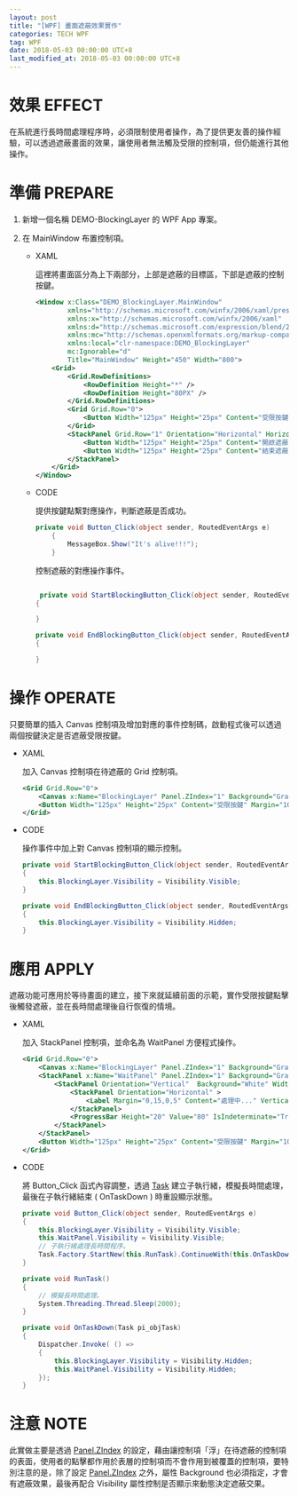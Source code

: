 ```yaml
---
layout: post
title: "[WPF] 畫面遮蔽效果實作"
categories: TECH WPF
tag: WPF
date: 2018-05-03 00:00:00 UTC+8
last_modified_at: 2018-05-03 00:00:00 UTC+8 
---
```


# 效果 EFFECT

在系統進行長時間處理程序時，必須限制使用者操作，為了提供更友善的操作經驗，可以透過遮蔽畫面的效果，讓使用者無法觸及受限的控制項，但仍能進行其他操作。

# 準備 PREPARE

1. 新增一個名稱 DEMO-BlockingLayer 的 WPF App 專案。

2. 在 MainWindow 布置控制項。

    * XAML

        這裡將畫面區分為上下兩部分，上部是遮蔽的目標區，下部是遮蔽的控制按鍵。

        ``` XML
        <Window x:Class="DEMO_BlockingLayer.MainWindow"
                xmlns="http://schemas.microsoft.com/winfx/2006/xaml/presentation"
                xmlns:x="http://schemas.microsoft.com/winfx/2006/xaml"
                xmlns:d="http://schemas.microsoft.com/expression/blend/2008"
                xmlns:mc="http://schemas.openxmlformats.org/markup-compatibility/2006"
                xmlns:local="clr-namespace:DEMO_BlockingLayer"
                mc:Ignorable="d"
                Title="MainWindow" Height="450" Width="800">
            <Grid>
                <Grid.RowDefinitions>
                    <RowDefinition Height="*" />
                    <RowDefinition Height="80PX" />
                </Grid.RowDefinitions>
                <Grid Grid.Row="0">                    
                    <Button Width="125px" Height="25px" Content="受限按鍵" Margin="10" Click="Button_Click" />
                </Grid>
                <StackPanel Grid.Row="1" Orientation="Horizontal" HorizontalAlignment="Center">
                    <Button Width="125px" Height="25px" Content="開啟遮蔽" Margin="10" Click="StartBlockingButton_Click" />
                    <Button Width="125px" Height="25px" Content="結束遮蔽" Margin="10" Click="EndBlockingButton_Click" />
                </StackPanel>
            </Grid>
        </Window>
        ```

    * CODE

        提供按鍵點繫對應操作，判斷遮蔽是否成功。

        ```csharp
        private void Button_Click(object sender, RoutedEventArgs e)
            {
                MessageBox.Show("It's alive!!!");
            }
        ```

        控制遮蔽的對應操作事件。

        ```csharp

         private void StartBlockingButton_Click(object sender, RoutedEventArgs e)
        {

        }

        private void EndBlockingButton_Click(object sender, RoutedEventArgs e)
        {

        }

        ```

# 操作 OPERATE

只要簡單的插入 Canvas 控制項及增加對應的事件控制碼，啟動程式後可以透過兩個按鍵決定是否遮蔽受限按鍵。

* XAML

    加入 Canvas 控制項在待遮蔽的 Grid 控制項。

    ```xml
    <Grid Grid.Row="0">
        <Canvas x:Name="BlockingLayer" Panel.ZIndex="1" Background="Gray" Visibility="Hidden" Opacity="0.25"   />
        <Button Width="125px" Height="25px" Content="受限按鍵" Margin="10" Click="Button_Click" />
    </Grid>
    ```

* CODE

    操作事件中加上對 Canvas 控制項的顯示控制。

    ```csharp
    private void StartBlockingButton_Click(object sender, RoutedEventArgs e)
    {
        this.BlockingLayer.Visibility = Visibility.Visible;
    }

    private void EndBlockingButton_Click(object sender, RoutedEventArgs e)
    {
        this.BlockingLayer.Visibility = Visibility.Hidden;
    }
    ```

# 應用 APPLY

遮蔽功能可應用於等待畫面的建立，接下來就延續前面的示範，實作受限按鍵點擊後觸發遮蔽，並在長時間處理後自行恢復的情境。

* XAML

    加入 StackPanel 控制項，並命名為 WaitPanel 方便程式操作。

    ```xml
    <Grid Grid.Row="0">
        <Canvas x:Name="BlockingLayer" Panel.ZIndex="1" Background="Gray" Visibility="Hidden" Opacity="0.75" />
        <StackPanel x:Name="WaitPanel" Panel.ZIndex="1" Background="Gray" Visibility="Hidden" HorizontalAlignment="Center" VerticalAlignment="Center">
            <StackPanel Orientation="Vertical"  Background="White" Width="300px">
                <StackPanel Orientation="Horizontal" >
                    <Label Margin="0,15,0,5" Content="處理中..." VerticalAlignment="Center" Height="36px" />
                </StackPanel>
                <ProgressBar Height="20" Value="80" IsIndeterminate="True"/>
            </StackPanel>
        </StackPanel>
        <Button Width="125px" Height="25px" Content="受限按鍵" Margin="10" Click="Button_Click" />
    </Grid>
    ```

* CODE

    將 Button_Click 函式內容調整，透過 [Task][Task] 建立子執行緒，模擬長時間處理，最後在子執行緒結束 ( OnTaskDown ) 時重設顯示狀態。

    ```csharp
    private void Button_Click(object sender, RoutedEventArgs e)
    {
        this.BlockingLayer.Visibility = Visibility.Visible;
        this.WaitPanel.Visibility = Visibility.Visible;
        // 子執行緒處理長時間程序。
        Task.Factory.StartNew(this.RunTask).ContinueWith(this.OnTaskDown);
    }

    private void RunTask()
    {
        // 模擬長時間處理。
        System.Threading.Thread.Sleep(2000);
    }

    private void OnTaskDown(Task pi_objTask)
    {
        Dispatcher.Invoke( () =>
        {
            this.BlockingLayer.Visibility = Visibility.Hidden;
            this.WaitPanel.Visibility = Visibility.Hidden;
        });
    }
    ```

# 注意 NOTE

此實做主要是透過 [Panel.ZIndex][zindex] 的設定，藉由讓控制項「浮」在待遮蔽的控制項的表面，使用者的點擊都作用於表層的控制項而不會作用到被覆蓋的控制項，要特別注意的是，除了設定 [Panel.ZIndex][zindex] 之外，屬性 Background 也必須指定，才會有遮蔽效果，最後再配合 Visibility 屬性控制是否顯示來動態決定遮蔽交果。



[Task]:https://msdn.microsoft.com/zh-tw/library/system.threading.tasks.task(v=vs.110).aspx "Task 類別"
[zindex]:https://msdn.microsoft.com/zh-tw/library/system.windows.controls.panel.zindex(v=vs.110).aspx "Panel.ZIndex 附加屬性"

